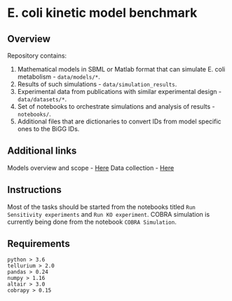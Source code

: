 # E. coli kinetic model benchmark

## Overview
Repository contains:
1) Mathematical models in SBML or Matlab format that can simulate E. coli metabolism - `data/models/*`.
2) Results of such simulations - `data/simulation_results`.
3) Experimental data from publications with similar experimental design - `data/datasets/*`.
4) Set of notebooks to orchestrate simulations and analysis of results - `notebooks/`.
5) Additional files that are dictionaries to convert IDs from model specific ones to the BiGG IDs.

## Additional links
Models overview and scope - [Here](https://docs.google.com/spreadsheets/d/1AabFcblykcDXuCHVakR9OE9DLRcwop4-ajbPAx--nSI/edit?usp=sharing)
Data collection - [Here](https://docs.google.com/spreadsheets/d/1P_F2AuiC-Hcu-Z4hUZIyO9lj60QOr3mtdfIW9VuNxqs/edit?usp=sharing)

## Instructions
Most of the tasks should be started from the notebooks titled `Run Sensitivity experiments` and `Run KO experiment`.
COBRA simulation is currently being done from the notebook `COBRA Simulation`.

## Requirements
```
python > 3.6
tellurium > 2.0
pandas > 0.24
numpy > 1.16
altair > 3.0
cobrapy > 0.15
```